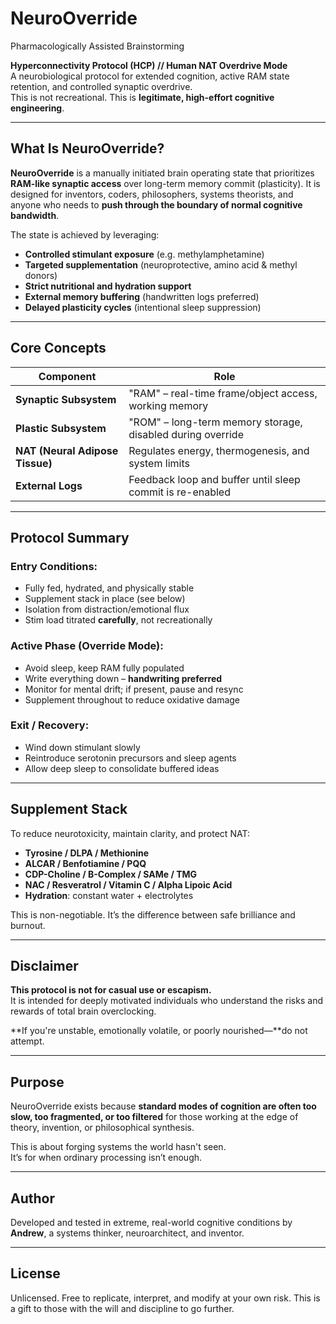 # NeuroOverride
Pharmacologically Assisted Brainstorming

**Hyperconnectivity Protocol (HCP) // Human NAT Overdrive Mode**  
A neurobiological protocol for extended cognition, active RAM state retention, and controlled synaptic overdrive.  
This is not recreational. This is **legitimate, high-effort cognitive engineering**.

---

## What Is NeuroOverride?

**NeuroOverride** is a manually initiated brain operating state that prioritizes **RAM-like synaptic access** over long-term memory commit (plasticity). It is designed for inventors, coders, philosophers, systems theorists, and anyone who needs to **push through the boundary of normal cognitive bandwidth**.

The state is achieved by leveraging:
- **Controlled stimulant exposure** (e.g. methylamphetamine)
- **Targeted supplementation** (neuroprotective, amino acid & methyl donors)
- **Strict nutritional and hydration support**
- **External memory buffering** (handwritten logs preferred)
- **Delayed plasticity cycles** (intentional sleep suppression)

---

## Core Concepts

| Component | Role |
|-----------|------|
| **Synaptic Subsystem** | "RAM" – real-time frame/object access, working memory |
| **Plastic Subsystem** | "ROM" – long-term memory storage, disabled during override |
| **NAT (Neural Adipose Tissue)** | Regulates energy, thermogenesis, and system limits |
| **External Logs** | Feedback loop and buffer until sleep commit is re-enabled |

---

## Protocol Summary

### Entry Conditions:
- Fully fed, hydrated, and physically stable
- Supplement stack in place (see below)
- Isolation from distraction/emotional flux
- Stim load titrated **carefully**, not recreationally

### Active Phase (Override Mode):
- Avoid sleep, keep RAM fully populated
- Write everything down – **handwriting preferred**
- Monitor for mental drift; if present, pause and resync
- Supplement throughout to reduce oxidative damage

### Exit / Recovery:
- Wind down stimulant slowly
- Reintroduce serotonin precursors and sleep agents
- Allow deep sleep to consolidate buffered ideas

---

## Supplement Stack

To reduce neurotoxicity, maintain clarity, and protect NAT:

- **Tyrosine / DLPA / Methionine**
- **ALCAR / Benfotiamine / PQQ**
- **CDP-Choline / B-Complex / SAMe / TMG**
- **NAC / Resveratrol / Vitamin C / Alpha Lipoic Acid**
- **Hydration**: constant water + electrolytes

This is non-negotiable. It’s the difference between safe brilliance and burnout.

---

## Disclaimer

**This protocol is not for casual use or escapism.**  
It is intended for deeply motivated individuals who understand the risks and rewards of total brain overclocking.

**If you're unstable, emotionally volatile, or poorly nourished—**do not attempt.

---

## Purpose

NeuroOverride exists because **standard modes of cognition are often too slow, too fragmented, or too filtered** for those working at the edge of theory, invention, or philosophical synthesis.

This is about forging systems the world hasn't seen.  
It’s for when ordinary processing isn’t enough.

---

## Author

Developed and tested in extreme, real-world cognitive conditions by **Andrew**, a systems thinker, neuroarchitect, and inventor.

---

## License

Unlicensed. Free to replicate, interpret, and modify at your own risk. This is a gift to those with the will and discipline to go further.
